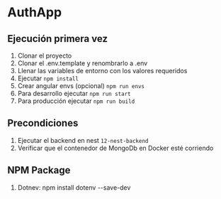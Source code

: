 # AuthApp

## Ejecución primera vez

1. Clonar el proyecto
2. Clonar el .env.template y renombrarlo a .env
3. Llenar las variables de entorno con los valores requeridos
4. Ejecutar ```npm install```
5. Crear angular envs (opcional) ```npm run envs ```
6. Para desarrollo ejecutar  ```npm run start```
7. Para producción ejecutar ```npm run build```

## Precondiciones

1. Ejecutar el backend en nest `12-nest-backend`
2. Verificar que el contenedor de MongoDb en Docker esté corriendo 

## NPM Package

1. Dotnev: npm install dotenv --save-dev
